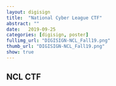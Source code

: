 ```yaml
---
layout: digisign
title:  "National Cyber League CTF"
abstract: ""
date:   2019-09-25
categories: [digisign, poster]
fullimg_url: "DIGISIGN-NCL_Fall19.png"
thumb_url: "DIGISIGN-NCL_Fall19.png"
show: true
---
```

## NCL CTF
